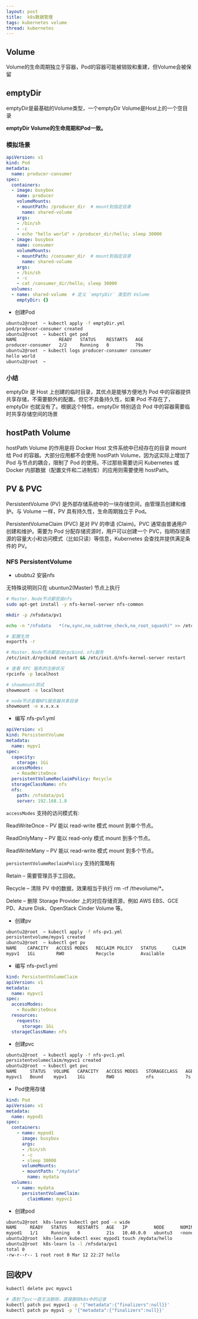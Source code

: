 ```yaml
---
layout: post
title:  k8s数据管理
tags: kubernetes volume
thread: kubernetes
---
```


## Volume

Volume的生命周期独立于容器，Pod的容器可能被销毁和重建，但Volume会被保留

## emptyDir

emptyDir是最基础的Volume类型，一个emptyDir Volume是Host上的一个空目录

**emptyDir Volume的生命周期和Pod一致。**

### 模拟场景

```yaml
apiVersion: v1
kind: Pod
metadata:
  name: producer-consumer
spec:
  containers:
  - image: busybox
    name: producer
    volumeMounts:
    - mountPath: /producer_dir  # mount到指定目录
      name: shared-volume
    args:
    - /bin/sh
    - -c
    - echo "hello world" > /producer_dir/hello; sleep 30000
  - image: busybox
    name: consumer
    volumeMounts:
    - mountPath: /consumer_dir  # mount到指定目录
      name: shared-volume
    args:
    - /bin/sh
    - -c
    - cat /consumer_dir/hello; sleep 30000
  volumes:
  - name: shared-volume  # 定义 `emptyDir` 类型的 Volume
    emptyDir: {}

```

* 创建Pod

```bash
ubuntu2@root  ~ kubectl apply -f emptyDir.yml
pod/producer-consumer created
ubuntu2@root  ~ kubectl get pod
NAME                READY   STATUS    RESTARTS   AGE
producer-consumer   2/2     Running   0          79s
ubuntu2@root  ~ kubectl logs producer-consumer consumer
hello world
ubuntu2@root  ~
```

### 小结

emptyDir 是 Host 上创建的临时目录，其优点是能够方便地为 Pod 中的容器提供共享存储，不需要额外的配置。但它不具备持久性，如果 Pod 不存在了，emptyDir 也就没有了。根据这个特性，emptyDir 特别适合 Pod 中的容器需要临时共享存储空间的场景

## hostPath Volume

hostPath Volume 的作用是将 Docker Host 文件系统中已经存在的目录 mount 给 Pod 的容器。大部分应用都不会使用 hostPath Volume，因为这实际上增加了 Pod 与节点的耦合，限制了 Pod 的使用。不过那些需要访问 Kubernetes 或 Docker 内部数据（配置文件和二进制库）的应用则需要使用 hostPath。

## PV & PVC

PersistentVolume (PV) 是外部存储系统中的一块存储空间，由管理员创建和维护。与 Volume 一样，PV 具有持久性，生命周期独立于 Pod。

PersistentVolumeClaim (PVC) 是对 PV 的申请 (Claim)。PVC 通常由普通用户创建和维护。需要为 Pod 分配存储资源时，用户可以创建一个 PVC，指明存储资源的容量大小和访问模式（比如只读）等信息，Kubernetes 会查找并提供满足条件的 PV。

### NFS PersistentVolume

* ububtu2 安装nfs

无特殊说明则只在 ubuntun2(Master) 节点上执行

```bash
# Master、Node节点都安装nfs
sudo apt-get install -y nfs-kernel-server nfs-common

mkdir -p /nfsdata/pv1

echo -n "/nfsdata   *(rw,sync,no_subtree_check,no_root_squash)" >> /etc/exports

# 配置生效
exportfs -r

# Master、Node节点都启动rpcbind、nfs服务
/etc/init.d/rpcbind restart && /etc/init.d/nfs-kernel-server restart

# 查看 RPC 服务的注册状况
rpcinfo -p localhost

# showmount测试
showmount -e localhost

# node节点查看NFS服务器共享目录
showmount -e x.x.x.x
```

* 编写 nfs-pv1.yml

```yaml
apiVersion: v1
kind: PersistentVolume
metadata:
  name: mypv1
spec:
  capacity:
    storage: 1Gi
  accessModes:
    - ReadWriteOnce
  persistentVolumeReclaimPolicy: Recycle
  storageClassName: nfs
  nfs:
    path: /nfsdata/pv1
    server: 192.168.1.8

```

`accessModes` 支持的访问模式有:

ReadWriteOnce – PV 能以 read-write 模式 mount 到单个节点。

ReadOnlyMany – PV 能以 read-only 模式 mount 到多个节点。

ReadWriteMany – PV 能以 read-write 模式 mount 到多个节点。

`persistentVolumeReclaimPolicy` 支持的策略有

Retain – 需要管理员手工回收。

Recycle – 清除 PV 中的数据，效果相当于执行 rm -rf /thevolume/*。

Delete – 删除 Storage Provider 上的对应存储资源，例如 AWS EBS、GCE PD、Azure Disk、OpenStack Cinder Volume 等。

* 创建pv

```bash
ubuntu2@root  ~ kubectl apply -f nfs-pv1.yml
persistentvolume/mypv1 created
ubuntu2@root  ~ kubectl get pv
NAME    CAPACITY   ACCESS MODES   RECLAIM POLICY   STATUS      CLAIM   STORAGECLASS   REASON   AGE
mypv1   1Gi        RWO            Recycle          Available           nfs                     56s
```

* 编写 nfs-pvc1.yml

```yaml
kind: PersistentVolumeClaim
apiVersion: v1
metadata:
  name: mypvc1
spec:
  accessModes:
    - ReadWriteOnce
  resources:
    requests:
      storage: 1Gi
  storageClassName: nfs

```

* 创建pvc

```bash
ubuntu2@root  ~ kubectl apply -f nfs-pvc1.yml
persistentvolumeclaim/mypvc1 created
ubuntu2@root  ~ kubectl get pvc
NAME     STATUS   VOLUME   CAPACITY   ACCESS MODES   STORAGECLASS   AGE
mypvc1   Bound    mypv1    1Gi        RWO            nfs            7s
```

* Pod使用存储

```yaml
kind: Pod
apiVersion: v1
metadata:
  name: mypod1
spec:
  containers:
    - name: mypod1
      image: busybox
      args:
      - /bin/sh
      - -c
      - sleep 30000
      volumeMounts:
      - mountPath: "/mydata"
        name: mydata
  volumes:
    - name: mydata
      persistentVolumeClaim:
        claimName: mypvc1

```

* 创建pod

```bash
ubuntu2@root  k8s-learn kubectl get pod -o wide
NAME     READY   STATUS    RESTARTS   AGE   IP          NODE      NOMINATED NODE   READINESS GATES
mypod1   1/1     Running   0          21s   10.40.0.0   ubuntu3   <none>           <none>
ubuntu2@root  k8s-learn kubectl exec mypod1 touch /mydata/hello
ubuntu2@root  k8s-learn ls -l /nfsdata/pv1
total 0
-rw-r--r-- 1 root root 0 Mar 12 22:27 hello
```

## 回收PV

```bash
kubectl delete pvc mypvc1

# 遇到了pvc一直无法删除，直接删除k8s中的记录
kubectl patch pvc mypvc1 -p '{"metadata":{"finalizers":null}}'
kubectl patch pv mypv1 -p '{"metadata":{"finalizers":null}}'
```
